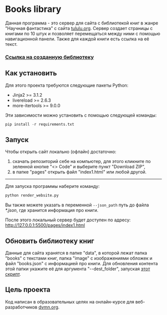 # Books library

Данная программа - это сервер для сайта с библиотекой книг в жанре "Научная фантастика" 
c сайта [tululu.org](https://tululu.org). Сервер создает страницы с книгами по 10 штук 
и позволяет перемещаться между ними с помощью навигационной панели. Также для каждой книги 
есть ссылка на её текст.

### [Ссылка на созданную библиотеку](https://daniilit.github.io/devman_books_library_online/pages/index1.html)


## Как установить

Для этого проекта требуются следующие пакеты Python:

- Jinja2 >= 3.1.2
- livereload >= 2.6.3
- more-itertools >= 9.0.0

Эти зависимости можно установить с помощью следующей команды:

```Python
pip install -r requirements.txt
```


## Запуск

Чтобы открыть сайт локально (офлайн) достаточно:
1) скачать репозиторий себе на компьютер, для этого кликните по зеленной кнопке "<> Code" и выберите пункт "Download ZIP",
2) в папке "pages" открыть файл "index1.html" или любой другой.

<hr/>

Для запуска программы наберите команду:

```Python
python render_website.py
```

Вы также можете указать в переменной `--json_path` путь до файла *\*.json*, где хранится информация про книги.

После этого локальный сервер будет доступен по адресу: http://127.0.0.1:5500/pages/index1.html


## Обновить библиотеку книг

Данные для сайта хранятся в папке "data", в которой лежат папка "books" с текстами книг, 
папка "image" с изображениями обложек и файл "books.json" с информацией про книги.
Для обновления контента этой папки укажите её для аргумента "--dest_folder", 
запуская [этот скрипт](https://github.com/DaniilIT/devman_books_library).


## Цель проекта

Код написан в образовательных целях на онлайн-курсе для веб-разработчиков [dvmn.org](https://dvmn.org/).
